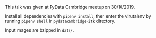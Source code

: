 This talk was given at PyData Cambridge meetup on 30/10/2019.

Install all dependencies with `pipenv install`, then enter the virutalenv by running `pipenv shell` in `pydatacambridge-itk` directory.

Input images are bzipped in `data/`.